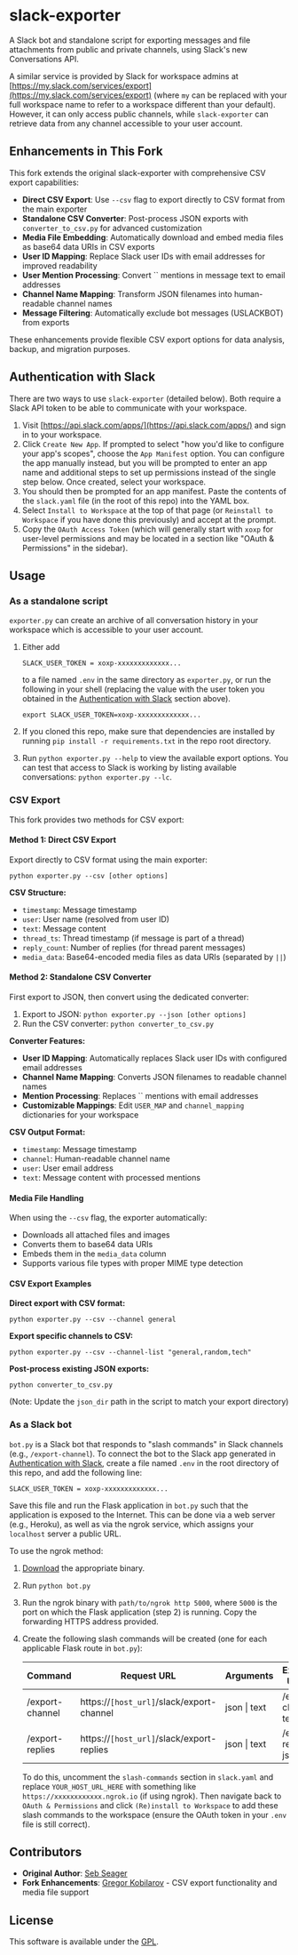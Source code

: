 # slack-exporter

A Slack bot and standalone script for exporting messages and file attachments from public and private channels, using Slack's new Conversations API.

A similar service is provided by Slack for workspace admins at [https://my.slack.com/services/export](https://my.slack.com/services/export) (where `my` can be replaced with your full workspace name to refer to a workspace different than your default). However, it can only access public channels, while `slack-exporter` can retrieve data from any channel accessible to your user account.

## Enhancements in This Fork

This fork extends the original slack-exporter with comprehensive CSV export capabilities:

- **Direct CSV Export**: Use `--csv` flag to export directly to CSV format from the main exporter
- **Standalone CSV Converter**: Post-process JSON exports with `converter_to_csv.py` for advanced customization
- **Media File Embedding**: Automatically download and embed media files as base64 data URIs in CSV exports
- **User ID Mapping**: Replace Slack user IDs with email addresses for improved readability
- **User Mention Processing**: Convert `` mentions in message text to email addresses
- **Channel Name Mapping**: Transform JSON filenames into human-readable channel names
- **Message Filtering**: Automatically exclude bot messages (USLACKBOT) from exports

These enhancements provide flexible CSV export options for data analysis, backup, and migration purposes.

## Authentication with Slack

There are two ways to use `slack-exporter` (detailed below). Both require a Slack API token to be able to communicate with your workspace.

1. Visit [https://api.slack.com/apps/](https://api.slack.com/apps/) and sign in to your workspace.
2. Click `Create New App`. If prompted to select "how you'd like to configure your app's scopes", choose the `App Manifest` option. You can configure the app manually instead, but you will be prompted to enter an app name and additional steps to set up permissions instead of the single step below. Once created, select your workspace.
3. You should then be prompted for an app manifest. Paste the contents of the `slack.yaml` file (in the root of this repo) into the YAML box.
4. Select `Install to Workspace` at the top of that page (or `Reinstall to Workspace` if you have done this previously) and accept at the prompt.
5. Copy the `OAuth Access Token` (which will generally start with `xoxp` for user-level permissions and may be located in a section like "OAuth & Permissions" in the sidebar).

## Usage

### As a standalone script

`exporter.py` can create an archive of all conversation history in your workspace which is accessible to your user account.

1. Either add 

    ```text
    SLACK_USER_TOKEN = xoxp-xxxxxxxxxxxxx...
    ```
    
    to a file named `.env` in the same directory as `exporter.py`, or run the following in your shell (replacing the value with the user token you obtained in the [Authentication with Slack](#authentication-with-slack) section above).

    ```shell script
    export SLACK_USER_TOKEN=xoxp-xxxxxxxxxxxxx...
    ```

2. If you cloned this repo, make sure that dependencies are installed by running `pip install -r requirements.txt` in the repo root directory.
3. Run `python exporter.py --help` to view the available export options. You can test that access to Slack is working by listing available conversations: `python exporter.py --lc`.

### CSV Export

This fork provides two methods for CSV export:

#### Method 1: Direct CSV Export
Export directly to CSV format using the main exporter:

```
python exporter.py --csv [other options]
```

**CSV Structure:**
- `timestamp`: Message timestamp
- `user`: User name (resolved from user ID)
- `text`: Message content
- `thread_ts`: Thread timestamp (if message is part of a thread)
- `reply_count`: Number of replies (for thread parent messages)
- `media_data`: Base64-encoded media files as data URIs (separated by `||`)

#### Method 2: Standalone CSV Converter
First export to JSON, then convert using the dedicated converter:

1. Export to JSON: `python exporter.py --json [other options]`
2. Run the CSV converter: `python converter_to_csv.py`

**Converter Features:**
- **User ID Mapping**: Automatically replaces Slack user IDs with configured email addresses
- **Channel Name Mapping**: Converts JSON filenames to readable channel names
- **Mention Processing**: Replaces `` mentions with email addresses
- **Customizable Mappings**: Edit `USER_MAP` and `channel_mapping` dictionaries for your workspace

**CSV Output Format:**
- `timestamp`: Message timestamp
- `channel`: Human-readable channel name
- `user`: User email address
- `text`: Message content with processed mentions

#### Media File Handling
When using the `--csv` flag, the exporter automatically:
- Downloads all attached files and images
- Converts them to base64 data URIs
- Embeds them in the `media_data` column
- Supports various file types with proper MIME type detection

#### CSV Export Examples

**Direct export with CSV format:**
```
python exporter.py --csv --channel general
```

**Export specific channels to CSV:**
```
python exporter.py --csv --channel-list "general,random,tech"
```

**Post-process existing JSON exports:**
```
python converter_to_csv.py
```
(Note: Update the `json_dir` path in the script to match your export directory)

### As a Slack bot

`bot.py` is a Slack bot that responds to "slash commands" in Slack channels (e.g., `/export-channel`). To connect the bot to the Slack app generated in [Authentication with Slack](#authentication-with-slack), create a file named `.env` in the root directory of this repo, and add the following line:

```text
SLACK_USER_TOKEN = xoxp-xxxxxxxxxxxxx...
```

Save this file and run the Flask application in `bot.py` such that the application is exposed to the Internet. This can be done via a web server (e.g., Heroku), as well as via the ngrok service, which assigns your `localhost` server a public URL.

To use the ngrok method:

1. [Download](https://ngrok.com/download) the appropriate binary.
2. Run `python bot.py`
3. Run the ngrok binary with `path/to/ngrok http 5000`, where `5000` is the port on which the Flask application (step 2) is running. Copy the forwarding HTTPS address provided.

4. Create the following slash commands will be created (one for each applicable Flask route in `bot.py`):

    | Command         | Request URL                               | Arguments    | Example Usage        |
    |-----------------|-------------------------------------------|--------------|----------------------|
    | /export-channel | https://`[host_url]`/slack/export-channel | json \| text | /export-channel text |
    | /export-replies | https://`[host_url]`/slack/export-replies | json \| text | /export-replies json |

    To do this, uncomment the `slash-commands` section in `slack.yaml` and replace `YOUR_HOST_URL_HERE` with something like `https://xxxxxxxxxxxx.ngrok.io` (if using ngrok). Then navigate back to `OAuth & Permissions` and click `(Re)install to Workspace` to add these slash commands to the workspace (ensure the OAuth token in your `.env` file is still correct).

## Contributors

- **Original Author**: [Seb Seager](https://github.com/sebseager)
- **Fork Enhancements**: [Gregor Kobilarov](https://github.com/g8rdier) - CSV export functionality and media file support

## License

This software is available under the [GPL](LICENSE).
